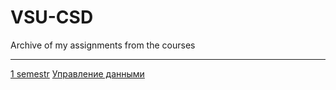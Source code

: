 # VSU-CSD
Archive of my assignments from the courses
***
[1 semestr]()
[Управление данными](ud#Управление-данными)
